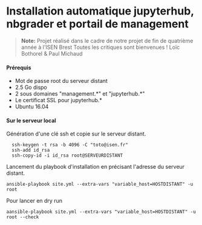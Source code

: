 # Installation automatique jupyterhub, nbgrader et portail de management

> **Note:**
> Projet réalisé dans le cadre de notre projet de fin de quatrième année à l'ISEN Brest
> Toutes les critiques sont bienvenues !
> Loïc Bothorel & Paul Michaud


#### Prérequis
  - Mot de passe root du serveur distant
  - 2.5 Go dispo
  - 2 sous domaines "management.\*" et "jupyterhub.\*"
  - Le certificat SSL pour jupyterhub.*
  - Ubuntu 16.04

#### Sur le serveur local
Génération d'une clé ssh et copie sur le serveur distant.
```
  ssh-keygen -t rsa -b 4096 -C "toto@isen.fr"
  ssh-add id_rsa
  ssh-copy-id -i id_rsa root@SERVEURDISTANT
```
Lancement du playbook d'installation en précisant l'adresse du serveur distant.
```
ansible-playbook site.yml --extra-vars "variable_host=HOSTDISTANT" -u root

```
Pour lancer en dry run
```
aansible-playbook site.yml --extra-vars "variable_host=HOSTDISTANT" -u root --check
```
